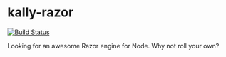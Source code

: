 kally-razor
===========

[![Build Status](https://travis-ci.org/nufyoot/kally-razor.png)](https://travis-ci.org/nufyoot/kally-razor)

Looking for an awesome Razor engine for Node.  Why not roll your own?
